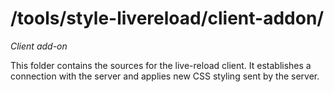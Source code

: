 # /tools/style-livereload/client-addon/

_Client add-on_

This folder contains the sources for the live-reload client. It establishes a connection with the server and applies new CSS styling sent by the server.
